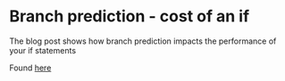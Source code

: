 ﻿# Branch prediction - cost of an if

The blog post shows how branch prediction impacts the performance of your if statements

Found [here](https://steven-giesel.com/blogPost/0c84f371-08e3-4a57-bdd7-8b08cb308232)